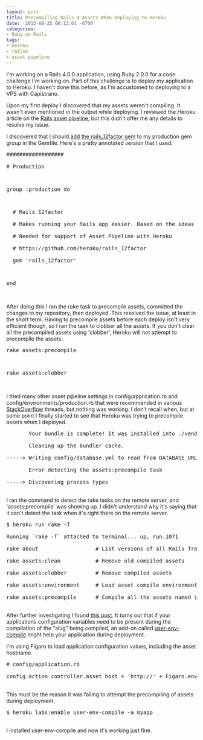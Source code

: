 ```yaml
---
layout: post
title: Precompiling Rails 4 Assets When Deploying to Heroku
date: '2013-08-25 00:13:01 -0700'
categories:
- Ruby on Rails
tags:
- heroku
- rails4
- asset pipeline
---
```

<p>I'm working on a Rails 4.0.0 application, using Ruby 2.0.0 for a code challenge I'm working on. Part of this challenge is to deploy my application to Heroku. I haven't done this before, as I'm accustomed to deploying to a VPS with Capistrano.</p>
<p>Upon my first deploy I discovered that my assets weren't compiling. It wasn't even mentioned in the output while deploying. I reviewed the Heroku article on the <a href="https://devcenter.heroku.com/articles/rails-asset-pipeline" target="_blank">Rails asset pipeline</a>, but this didn't offer me any details to resolve my issue.</p>
<p>I discovered that I should <a href="https://devcenter.heroku.com/articles/rails4#logging-and-assets" target="_blank">add the rails_12factor gem</a> to my production gem group in the Gemfile. Here's a pretty annotated version that I used.</p>
<pre class="brush:ruby">##################<br />
# Production</p>
<p>group :production do</p>
<p>  # Rails 12factor<br />
  # Makes running your Rails app easier. Based on the ideas behind 12factor.net<br />
  # Needed for support of Asset Pipeline with Heroku<br />
  # https://github.com/heroku/rails_12factor<br />
  gem 'rails_12factor'</p>
<p>end</pre><br />
After doing this I ran the rake task to precompile assets, committed the changes to my repository, then deployed. This resolved the issue, at least in the short term. Having to precompile assets before each deploy isn't very efficient though, so I ran the task to clobber all the assets. If you don't clear all the precompiled assets using 'clobber', Heroku will not attempt to precompile the assets.</p>
<pre class="brush:shell">rake assets:precompile</p>
<p>rake assets:clobber</pre><br />
I tried many other asset pipeline settings in config/application.rb and config/environments/production.rb that were recommended in various <a href="http://stackoverflow.com/questions/15354539/heroku-does-not-compile-files-under-assets-piplines-in-rails-4" target="_blank">StackOverflow</a> threads, but nothing was working. I don't recall when, but at some point I finally started to see that Heroku was trying to precompile assets when I deployed.</p>
<pre class="brush:shell">       Your bundle is complete! It was installed into ./vendor/bundle<br />
       Cleaning up the bundler cache.<br />
-----> Writing config/database.yml to read from DATABASE_URL<br />
       Error detecting the assets:precompile task<br />
-----> Discovering process types</pre><br />
I ran the command to detect the rake tasks on the remote server, and 'assets:precompile' was showing up. I didn't understand why it's saying that it can't detect the task when it's right there on the remote server.</p>
<pre class="brush:shell">$ heroku run rake -T<br />
Running `rake -T` attached to terminal... up, run.1071<br />
rake about                  # List versions of all Rails frameworks and the environment<br />
rake assets:clean           # Remove old compiled assets<br />
rake assets:clobber         # Remove compiled assets<br />
rake assets:environment     # Load asset compile environment<br />
rake assets:precompile      # Compile all the assets named in config.assets.precompile</pre><br />
After further investigating I found <a href="https://github.com/smockle/smockle/issues/4" target="_blank">this post</a>. It turns out that if your applications configuration variables need to be present during the compilation of the "slug" being compiled, an add-on called <a href="https://devcenter.heroku.com/articles/labs-user-env-compile" target="_blank">user-env-compile</a> might help your application during deployment.</p>
<p>I'm using Figaro to load application configuration values, including the asset hostname.</p>
<pre class="brush:ruby"># config/application.rb<br />
config.action_controller.asset_host = 'http://' + Figaro.env.hostname</pre><br />
This must be the reason it was failing to attempt the precompiling of assets during deployment.</p>
<pre class="brush:shell">$ heroku labs:enable user-env-compile -a myapp</pre><br />
I installed user-env-compile and now it's working just fine.</p>
